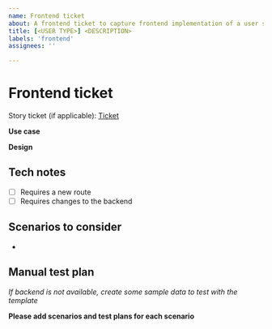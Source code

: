 ```yaml
---
name: Frontend ticket
about: A frontend ticket to capture frontend implementation of a user story
title: [<USER TYPE>] <DESCRIPTION>
labels: 'frontend'
assignees: ''

---
```


# Frontend ticket

Story ticket (if applicable): [Ticket]()

**Use case**
<!-- Describe how the user will use this -->

**Design**
<!-- Provide notes for how you think we should implement this -->

## Tech notes
- [ ] Requires a new route
- [ ] Requires changes to the backend

## Scenarios to consider
<!-- Edge cases to consider when implementing the design. These should all be
tested -->
- 

## Manual test plan
_If backend is not available, create some sample data to test with the template_

**Please add scenarios and test plans for each scenario**
